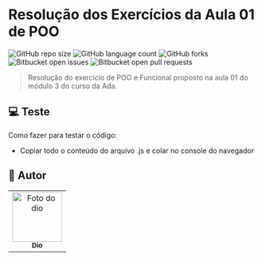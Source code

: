# Resolução dos Exercícios da Aula 01 de POO

![GitHub repo size](https://img.shields.io/github/repo-size/iuricode/README-template?style=for-the-badge)
![GitHub language count](https://img.shields.io/github/languages/count/iuricode/README-template?style=for-the-badge)
![GitHub forks](https://img.shields.io/github/forks/iuricode/README-template?style=for-the-badge)
![Bitbucket open issues](https://img.shields.io/bitbucket/issues/iuricode/README-template?style=for-the-badge)
![Bitbucket open pull requests](https://img.shields.io/bitbucket/pr-raw/iuricode/README-template?style=for-the-badge)


> Resolução do exercício de POO e Funcional proposto na aula 01 do módulo 3 do curso da Ada.

## 💻 Teste

Como fazer para testar o código:

- Copiar todo o conteúdo do arquivo .js e colar no console do navegador

## 🤝 Autor


<table>
  <tr>
    <td align="center">
      <a href="#" title="dio">
        <img src="https://avatars.githubusercontent.com/u/49930685?v=4" width="100px;" alt="Foto do dio"/><br>
        <sub>
          <b>Dio</b>
        </sub>
      </a>
    </td>
  </tr>
</table>
